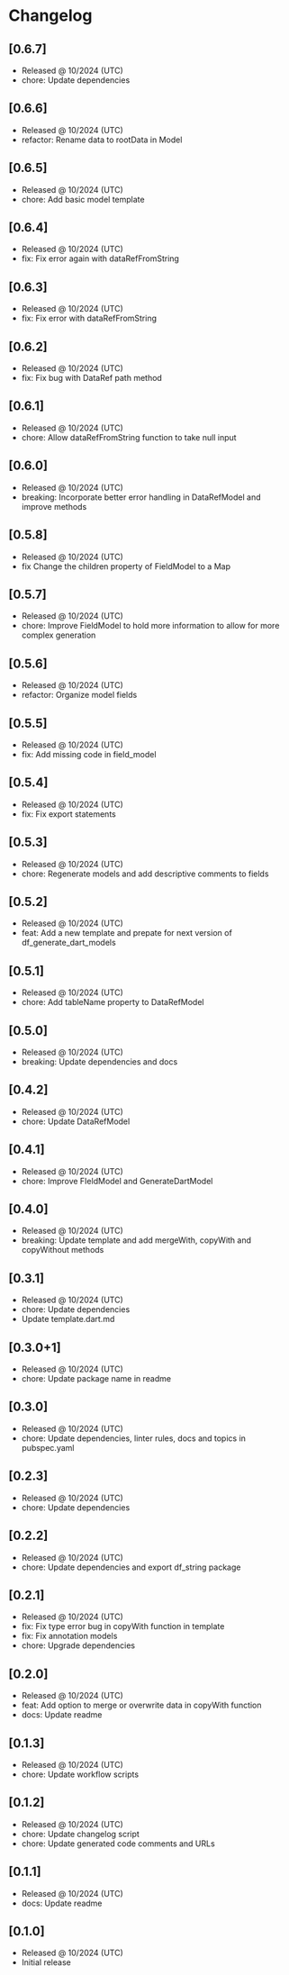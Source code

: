 # Changelog

## [0.6.7]

- Released @ 10/2024 (UTC)
- chore: Update dependencies

## [0.6.6]

- Released @ 10/2024 (UTC)
- refactor: Rename data to rootData in Model

## [0.6.5]

- Released @ 10/2024 (UTC)
- chore: Add basic model template

## [0.6.4]

- Released @ 10/2024 (UTC)
- fix: Fix error again with dataRefFromString

## [0.6.3]

- Released @ 10/2024 (UTC)
- fix: Fix error with dataRefFromString

## [0.6.2]

- Released @ 10/2024 (UTC)
- fix: Fix bug with DataRef path method

## [0.6.1]

- Released @ 10/2024 (UTC)
- chore: Allow dataRefFromString function to take null input

## [0.6.0]

- Released @ 10/2024 (UTC)
- breaking: Incorporate better error handling in DataRefModel and improve methods

## [0.5.8]

- Released @ 10/2024 (UTC)
- fix Change the children property of FieldModel to a Map

## [0.5.7]

- Released @ 10/2024 (UTC)
- chore: Improve FieldModel to hold more information to allow for more complex generation

## [0.5.6]

- Released @ 10/2024 (UTC)
- refactor: Organize model fields

## [0.5.5]

- Released @ 10/2024 (UTC)
- fix: Add missing code in field_model

## [0.5.4]

- Released @ 10/2024 (UTC)
- fix: Fix export statements

## [0.5.3]

- Released @ 10/2024 (UTC)
- chore: Regenerate models and add descriptive comments to fields

## [0.5.2]

- Released @ 10/2024 (UTC)
- feat: Add a new template and prepate for next version of df_generate_dart_models

## [0.5.1]

- Released @ 10/2024 (UTC)
- chore: Add tableName property to DataRefModel

## [0.5.0]

- Released @ 10/2024 (UTC)
- breaking: Update dependencies and docs

## [0.4.2]

- Released @ 10/2024 (UTC)
- chore: Update DataRefModel

## [0.4.1]

- Released @ 10/2024 (UTC)
- chore: Improve FIeldModel and GenerateDartModel

## [0.4.0]

- Released @ 10/2024 (UTC)
- breaking: Update template and add mergeWith, copyWith and copyWithout methods

## [0.3.1]

- Released @ 10/2024 (UTC)
- chore: Update dependencies
- Update template.dart.md

## [0.3.0+1]

- Released @ 10/2024 (UTC)
- chore: Update package name in readme

## [0.3.0]

- Released @ 10/2024 (UTC)
- chore: Update dependencies, linter rules, docs and topics in pubspec.yaml

## [0.2.3]

- Released @ 10/2024 (UTC)
- chore: Update dependencies

## [0.2.2]

- Released @ 10/2024 (UTC)
- chore: Update dependencies and export df_string package

## [0.2.1]

- Released @ 10/2024 (UTC)
- fix: Fix type error bug in copyWith function in template
- fix: Fix annotation models
- chore: Upgrade dependencies

## [0.2.0]

- Released @ 10/2024 (UTC)
- feat: Add option to merge or overwrite data in copyWith function
- docs: Update readme

## [0.1.3]

- Released @ 10/2024 (UTC)
- chore: Update workflow scripts

## [0.1.2]

- Released @ 10/2024 (UTC)
- chore: Update changelog script
- chore: Update generated code comments and URLs

## [0.1.1]

- Released @ 10/2024 (UTC)
- docs: Update readme

## [0.1.0]

- Released @ 10/2024 (UTC)
- Initial release
